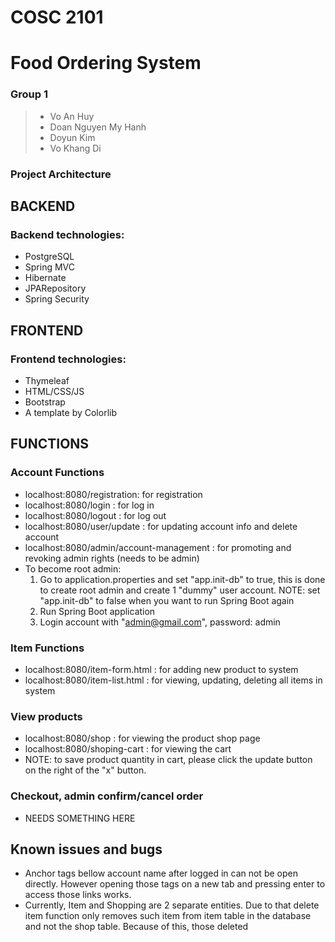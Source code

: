 # COSC 2101
# Food Ordering System

### Group 1
> * Vo An Huy
> * Doan Nguyen My Hanh
> * Doyun Kim
> * Vo Khang Di

### Project Architecture
## BACKEND
### Backend technologies:
* PostgreSQL
* Spring MVC
* Hibernate
* JPARepository
* Spring Security

##  FRONTEND
### Frontend technologies:
* Thymeleaf
* HTML/CSS/JS
* Bootstrap
* A template by Colorlib

## FUNCTIONS
### Account Functions
* localhost:8080/registration: for registration
* localhost:8080/login : for log in
* localhost:8080/logout : for log out
* localhost:8080/user/update : for updating account info and delete account
* localhost:8080/admin/account-management : for promoting and revoking admin rights (needs to be admin)
* To become root admin: 
  1. Go to application.properties and set "app.init-db" to true, this is done to create root admin and create 1 "dummy" user account. 
  NOTE: set "app.init-db" to false when you want to run Spring Boot again
  2. Run Spring Boot application
  3. Login account with "admin@gmail.com", password: admin
### Item Functions
* localhost:8080/item-form.html : for adding new product to system
* localhost:8080/item-list.html : for viewing, updating, deleting all items in system
### View products
* localhost:8080/shop : for viewing the product shop page
* localhost:8080/shoping-cart : for viewing the cart
* NOTE: to save product quantity in cart, please click the update button on the right of the "x" button.
### Checkout, admin confirm/cancel order
* NEEDS SOMETHING HERE

## Known issues and bugs
* Anchor tags bellow account name after logged in can not be open directly. However opening those tags on a new tab and pressing enter to access those links works.
* Currently, Item and Shopping are 2 separate entities. Due to that delete item function only removes such item from item table in the database and not the shop table. Because of this, those deleted 
